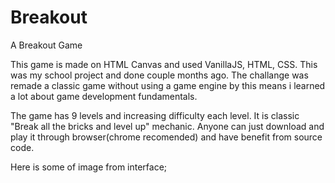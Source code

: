 # Breakout
A Breakout Game

This game is made on HTML Canvas and used VanillaJS, HTML, CSS. This was my school project and done couple months ago. The challange was remade a classic game without using a game engine by this means i learned a lot about game development fundamentals.

The game has 9 levels and increasing difficulty each level. It is classic "Break all the bricks and level up" mechanic. Anyone can just download and play it through browser(chrome recomended) and have benefit from source code.

Here is some of image from interface;



